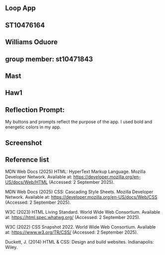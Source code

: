 ## Loop App
## ST10476164
## Williams Oduore
## group member: st10471843
## Mast
## Haw1

## Reflection Prompt:
My buttons and prompts reflect the purpose of the app. I used bold and energetic colors in my app.


## Screenshot 

## Reference list
MDN Web Docs (2025) HTML: HyperText Markup Language. Mozilla Developer Network. Available at: https://developer.mozilla.org/en-US/docs/Web/HTML
 (Accessed: 2 September 2025).

MDN Web Docs (2025) CSS: Cascading Style Sheets. Mozilla Developer Network. Available at: https://developer.mozilla.org/en-US/docs/Web/CSS
 (Accessed: 2 September 2025).

W3C (2023) HTML Living Standard. World Wide Web Consortium. Available at: https://html.spec.whatwg.org/
 (Accessed: 2 September 2025).

W3C (2022) CSS Snapshot 2022. World Wide Web Consortium. Available at: https://www.w3.org/TR/CSS/
 (Accessed: 2 September 2025).

Duckett, J. (2014) HTML & CSS: Design and build websites. Indianapolis: Wiley.

